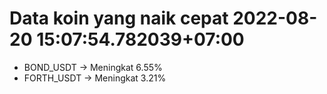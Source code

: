 # Data koin yang naik cepat 2022-08-20 15:07:54.782039+07:00

* BOND_USDT -> Meningkat 6.55%
* FORTH_USDT -> Meningkat 3.21%
